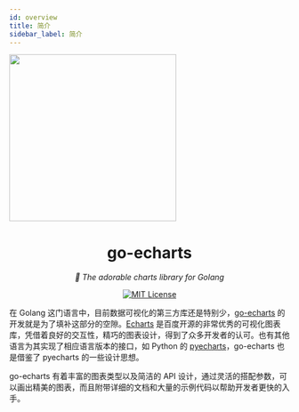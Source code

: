 ```yaml
---
id: overview
title: 简介
sidebar_label: 简介
---
```


<img align="center" height="300px" weight="300px" src="https://user-images.githubusercontent.com/19553554/52387794-8680f400-2ac6-11e9-8f5e-cf7821f09a03.png"/>

<h1 align="center">go-echarts</h1>
<p align="center">
    <em>🎨 The adorable charts library for Golang</em>
</p>
<p align="center">
    <a href="https://opensource.org/licenses/MIT">
        <img src="https://img.shields.io/badge/License-MIT-brightgreen.svg" alt="MIT License">
    </a>
</p>

在 Golang 这门语言中，目前数据可视化的第三方库还是特别少，[go-echarts](https://github.com/chenjiandongx/go-echarts) 的开发就是为了填补这部分的空隙。[Echarts](https://echarts.baidu.com) 是百度开源的非常优秀的可视化图表库，凭借着良好的交互性，精巧的图表设计，得到了众多开发者的认可。也有其他语言为其实现了相应语言版本的接口，如 Python 的 [pyecharts](https://github.com/pyecharts/pyecharts)，go-echarts 也是借鉴了 pyecharts 的一些设计思想。

go-echarts 有着丰富的图表类型以及简洁的 API 设计，通过灵活的搭配参数，可以画出精美的图表，而且附带详细的文档和大量的示例代码以帮助开发者更快的入手。

